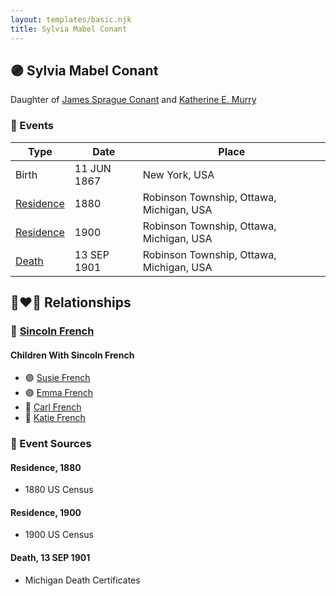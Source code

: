 ```yaml
---
layout: templates/basic.njk
title: Sylvia Mabel Conant
---
```

## 🟣 Sylvia Mabel Conant

Daughter of [James Sprague Conant](/people/6/62404416) and [Katherine E. Murry](/people/2/25746290)

### 📆 Events

Type | Date | Place
------ | ------ | ------
Birth | 11 JUN 1867 | New York, USA
[Residence](#event-1) | 1880 | Robinson Township, Ottawa, Michigan, USA
[Residence](#event-2) | 1900 | Robinson Township, Ottawa, Michigan, USA
[Death](#event-3) | 13 SEP 1901 | Robinson Township, Ottawa, Michigan, USA

## 👩‍❤️‍👨 Relationships

### 🔵 [Sincoln French](/people/6/69338120)

#### Children With Sincoln French
* 🟣 [Susie French](/people/1/14699520)
* 🟣 [Emma French](/people/4/42805740)
* 🔵 [Carl French](/people/5/56637000)
* 🔵 [Katie French](/people/2/2635370)
### 📰 Event Sources

#### <a id="event-1"></a> Residence, 1880
* 1880 US Census

#### <a id="event-2"></a> Residence, 1900
* 1900 US Census

#### <a id="event-3"></a> Death, 13 SEP 1901
* Michigan Death Certificates